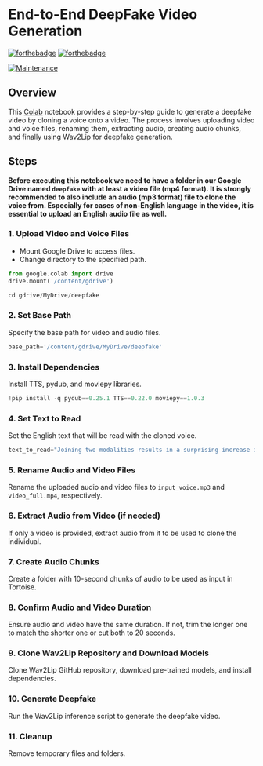 # End-to-End DeepFake Video Generation


[![forthebadge](https://forthebadge.com/images/badges/made-with-python.svg)](https://www.python.org/)
[![forthebadge](https://forthebadge.com/images/badges/uses-badges.svg)](https://forthebadge.com)

<!-- [![License: MIT](https://img.shields.io/badge/License-MIT-brightgreen.svg)](https://opensource.org/licenses/MIT) -->
[![Maintenance](https://img.shields.io/badge/Maintained%3F-no-red.svg)]( https://github.com/nsourlos/semi-automated_installation_exe_msi_files-Windows_10)


## Overview

This [Colab](./Deepfake_end_to_end_tortoise_wav2lip_Colab.ipynb) notebook provides a step-by-step guide to generate a deepfake video by cloning a voice onto a video. The process involves uploading video and voice files, renaming them, extracting audio, creating audio chunks, and finally using Wav2Lip for deepfake generation.

## Steps

**Before executing this notebook we need to have a folder in our Google Drive named ```deepfake``` with at least a video file (mp4 format). It is strongly recommended to also include an audio (mp3 format) file to clone the voice from. Especially for cases of non-English language in the video, it is essential to upload an English audio file as well.**

### 1. Upload Video and Voice Files

- Mount Google Drive to access files.
- Change directory to the specified path.

```python
from google.colab import drive
drive.mount('/content/gdrive')

cd gdrive/MyDrive/deepfake
```

### 2. Set Base Path

Specify the base path for video and audio files.

```python
base_path='/content/gdrive/MyDrive/deepfake'
```

### 3. Install Dependencies

Install TTS, pydub, and moviepy libraries.

```python
!pip install -q pydub==0.25.1 TTS==0.22.0 moviepy==1.0.3
```

### 4. Set Text to Read

Set the English text that will be read with the cloned voice.

```python
text_to_read="Joining two modalities results in a surprising increase in generalization! \\\n What would happen if we combined them all?\" 
```

### 5. Rename Audio and Video Files
Rename the uploaded audio and video files to ```input_voice.mp3``` and ```video_full.mp4```, respectively.

### 6. Extract Audio from Video (if needed)
If only a video is provided, extract audio from it to be used to clone the individual.

### 7. Create Audio Chunks
Create a folder with 10-second chunks of audio to be used as input in Tortoise.

### 8. Confirm Audio and Video Duration
Ensure audio and video have the same duration. If not, trim the longer one to match the shorter one or cut both to 20 seconds.

### 9. Clone Wav2Lip Repository and Download Models
Clone Wav2Lip GitHub repository, download pre-trained models, and install dependencies.

### 10. Generate Deepfake
Run the Wav2Lip inference script to generate the deepfake video.

### 11. Cleanup
Remove temporary files and folders.